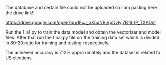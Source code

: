 The database and certain file could not be uploaded so I am pasting here the drive link!!

https://drive.google.com/open?id=1FvJ_nX5uNBiVpDvlyj7B1Ri1P_TXADnt

Run the 1_a1.py to train the data model and obtain the vectorizer and model files.
After that run the final.py file on the training data set which is divided in 80-20 ratio for training and testing respectively.

The achieved accuracy is 712% approximately and the dataset is related to US elections.
